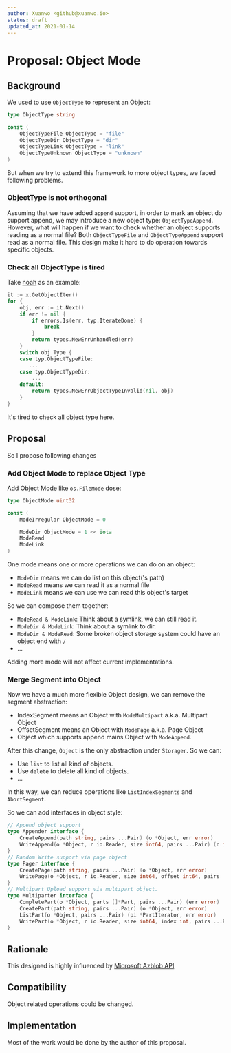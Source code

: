 ```yaml
---
author: Xuanwo <github@xuanwo.io>
status: draft
updated_at: 2021-01-14
---
```


# Proposal: Object Mode

## Background

We used to use `ObjectType` to represent an Object:

```go
type ObjectType string

const (
	ObjectTypeFile ObjectType = "file"
	ObjectTypeDir ObjectType = "dir"
	ObjectTypeLink ObjectType = "link"
	ObjectTypeUnknown ObjectType = "unknown"
)
```

But when we try to extend this framework to more object types, we faced following problems.

### ObjectType is not orthogonal

Assuming that we have added `append` support, in order to mark an object do support append, we may introduce a new object type: `ObjectTypeAppend`. However, what will happen if we want to check whether an object supports reading as a normal file? Both 
`ObjectTypeFile` and `ObjectTypeAppend` support read as a normal file. This design make it hard to do operation towards specific objects.

### Check all ObjectType is tired

Take [noah](https://github.com/qingstor/noah) as an example:

```go
it := x.GetObjectIter()
for {
    obj, err := it.Next()
    if err != nil {
        if errors.Is(err, typ.IterateDone) {
            break
        }
        return types.NewErrUnhandled(err)
    }
    switch obj.Type {
    case typ.ObjectTypeFile:
       ...
    case typ.ObjectTypeDir:
        ...
    default:
        return types.NewErrObjectTypeInvalid(nil, obj)
    }
}
```

It's tired to check all object type here.

## Proposal

So I propose following changes

### Add Object Mode to replace Object Type

Add Object Mode like `os.FileMode` dose:

```go
type ObjectMode uint32

const (
	ModeIrregular ObjectMode = 0

	ModeDir ObjectMode = 1 << iota
	ModeRead
	ModeLink
)
```

One mode means one or more operations we can do on an object: 

- `ModeDir` means we can do list on this object('s path)
- `ModeRead` means we can read it as a normal file
- `ModeLink` means we can use we can read this object's target

So we can compose them together:

- `ModeRead & ModeLink`: Think about a symlink, we can still read it.
- `ModeDir & ModeLink`: Think about a symlink to dir.
- `ModeDir & ModeRead`: Some broken object storage system could have an object end with `/`
- ...

Adding more mode will not affect current implementations.

### Merge Segment into Object

Now we have a much more flexible Object design, we can remove the segment abstraction:

- IndexSegment means an Object with `ModeMultipart` a.k.a. Multipart Object
- OffsetSegment means an Object with `ModePage` a.k.a. Page Object
- Object which supports append mains Object with `ModeAppend`.

After this change, `Object` is the only abstraction under `Storager`. So we can:

- Use `list` to list all kind of objects.
- Use `delete` to delete all kind of objects.
- ...

In this way, we can reduce operations like `ListIndexSegments` and `AbortSegment`.

So we can add interfaces in object style:

```go
// Append object support
type Appender interface {
	CreateAppend(path string, pairs ...Pair) (o *Object, err error)
	WriteAppend(o *Object, r io.Reader, size int64, pairs ...Pair) (n int64, err error)
}
// Random Write support via page object
type Pager interface {
	CreatePage(path string, pairs ...Pair) (o *Object, err error)
	WritePage(o *Object, r io.Reader, size int64, offset int64, pairs ...Pair) (n int64, err error)
}
// Multipart Upload support via multipart object.
type Multiparter interface {
	CompletePart(o *Object, parts []*Part, pairs ...Pair) (err error)
	CreatePart(path string, pairs ...Pair) (o *Object, err error)
	ListPart(o *Object, pairs ...Pair) (pi *PartIterator, err error)
	WritePart(o *Object, r io.Reader, size int64, index int, pairs ...Pair) (n int64, err error)
}
```

## Rationale

This designed is highly influenced by [Microsoft Azblob API](https://docs.microsoft.com/en-us/rest/api/storageservices/blob-service-rest-api)

## Compatibility

Object related operations could be changed.

## Implementation

Most of the work would be done by the author of this proposal.